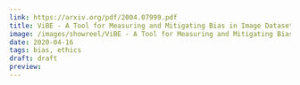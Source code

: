 ```yaml
---
link: https://arxiv.org/pdf/2004.07999.pdf
title: ViBE - A Tool for Measuring and Mitigating Bias in Image Datasets
image: /images/showreel/ViBE - A Tool for Measuring and Mitigating Bias in Image Datasets.jpg
date: 2020-04-16
tags: bias, ethics
draft: draft
preview:
---
```



